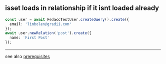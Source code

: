 ## isset loads in relationship if it isnt loaded already

```typescript
const user = await FedacoTestUser.createQuery().create({
  email: 'linbolen@gradii.com'
});
await user.newRelation('post').create({
  name: 'First Post'
});
```


----
see also [prerequisites](./prerequisite.md)

